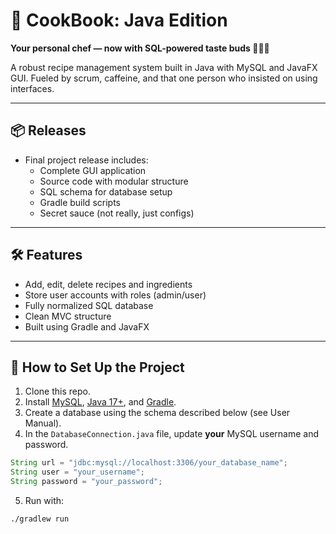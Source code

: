 # 🍲 CookBook: Java Edition  
**Your personal chef — now with SQL-powered taste buds 👨‍🍳💾**

A robust recipe management system built in Java with MySQL and JavaFX GUI. Fueled by scrum, caffeine, and that one person who insisted on using interfaces.

---

## 📦 Releases

- Final project release includes:
  - Complete GUI application
  - Source code with modular structure
  - SQL schema for database setup
  - Gradle build scripts
  - Secret sauce (not really, just configs)

---

## 🛠️ Features

- Add, edit, delete recipes and ingredients
- Store user accounts with roles (admin/user)
- Fully normalized SQL database
- Clean MVC structure
- Built using Gradle and JavaFX

---

## 🔧 How to Set Up the Project

1. Clone this repo.
2. Install [MySQL](https://www.mysql.com/), [Java 17+](https://adoptopenjdk.net/), and [Gradle](https://gradle.org/).
3. Create a database using the schema described below (see User Manual).
4. In the `DatabaseConnection.java` file, update **your** MySQL username and password.

```java
String url = "jdbc:mysql://localhost:3306/your_database_name";
String user = "your_username";
String password = "your_password";
```

5. Run with:
```bash
./gradlew run
```


